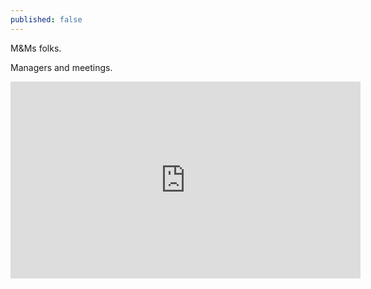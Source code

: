```yaml
---
published: false
---
```


M&Ms folks.

Managers and meetings. 

<iframe src="http://embed.ted.com/talks/jason_fried_why_work_doesn_t_happen_at_work.html" width="560" height="315" frameborder="0" scrolling="no" webkitAllowFullScreen mozallowfullscreen allowFullScreen></iframe>